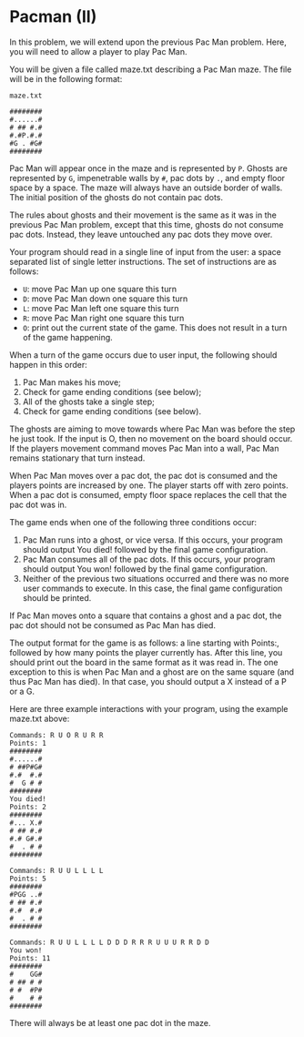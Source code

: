 # Pacman (II)

In this problem, we will extend upon the previous Pac Man problem. Here, you will need to allow a player to play Pac Man.

You will be given a file called maze.txt describing a Pac Man maze. The file will be in the following format:

`maze.txt`
```
########
#......#
# ## #.#
#.#P.#.#
#G . #G#
########
```
Pac Man will appear once in the maze and is represented by `P`. Ghosts are represented by `G`, impenetrable walls by `#`, pac dots by `.`, and empty floor space by a space. The maze will always have an outside border of walls. The initial position of the ghosts do not contain pac dots.

The rules about ghosts and their movement is the same as it was in the previous Pac Man problem, except that this time, ghosts do not consume pac dots. Instead, they leave untouched any pac dots they move over.

Your program should read in a single line of input from the user: a space separated list of single letter instructions. The set of instructions are as follows:

 * `U`: move Pac Man up one square this turn
 * `D`: move Pac Man down one square this turn
 * `L`: move Pac Man left one square this turn
 * `R`: move Pac Man right one square this turn
 * `O`: print out the current state of the game. This does not result in a turn of the game happening.

When a turn of the game occurs due to user input, the following should happen in this order:

1. Pac Man makes his move;
2. Check for game ending conditions (see below);
3. All of the ghosts take a single step;
4. Check for game ending conditions (see below).

The ghosts are aiming to move towards where Pac Man was before the step he just took. If the input is O, then no movement on the board should occur. If the players movement command moves Pac Man into a wall, Pac Man remains stationary that turn instead.

When Pac Man moves over a pac dot, the pac dot is consumed and the players points are increased by one. The player starts off with zero points. When a pac dot is consumed, empty floor space replaces the cell that the pac dot was in.

The game ends when one of the following three conditions occur:

1. Pac Man runs into a ghost, or vice versa. If this occurs, your program should output You died! followed by the final game configuration.
2. Pac Man consumes all of the pac dots. If this occurs, your program should output You won! followed by the final game configuration.
3. Neither of the previous two situations occurred and there was no more user commands to execute. In this case, the final game configuration should be printed.

If Pac Man moves onto a square that contains a ghost and a pac dot, the pac dot should not be consumed as Pac Man has died.

The output format for the game is as follows: a line starting with Points:, followed by how many points the player currently has. After this line, you should print out the board in the same format as it was read in. The one exception to this is when Pac Man and a ghost are on the same square (and thus Pac Man has died). In that case, you should output a X instead of a P or a G.

Here are three example interactions with your program, using the example maze.txt above:

```
Commands: R U O R U R R
Points: 1
########
#......#
# ##P#G#
#.#  #.#
#  G # #
########
You died!
Points: 2
########
#... X.#
# ## #.#
#.# G#.#
#  . # #
########
```
```
Commands: R U U L L L L
Points: 5
########
#PGG ..#
# ## #.#
#.#  #.#
#  . # #
########
```
```
Commands: R U U L L L L D D D R R R U U U R R D D
You won!
Points: 11
########
#    GG#
# ## # #
# #  #P#
#    # #
########
```
There will always be at least one pac dot in the maze.
